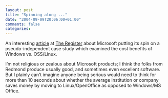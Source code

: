 ```yaml
---
layout: post
title: "Spinning along ..."
date: "2004-09-09T20:06:00+01:00"
comments: false
categories: 
---
```


<p>An interesting <a href="http://www.theregister.co.uk/2004/09/09/ms_capgemini_newham_report/">article</a> at <a href="http://www.theregister.co.uk/">The Register</a> about Microsoft putting its spin on a pseudo-independent case study which examined the cost benefits of Windows vs. OSS/Linux. </p>

<p>I&#8217;m not religious or zealous about Microsoft products; I think the folks from Redmond produce usually good, and sometimes even excellent software. But I plainly can&#8217;t imagine anyone being serious would need to think for more than 10 seconds about whether the average institution or company saves money by moving to Linux/OpenOffice as opposed to Windows/MS Office.</p>


